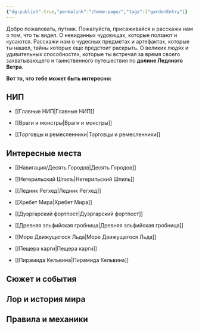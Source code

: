 ```yaml
---
{"dg-publish":true,"permalink":"/home-page/","tags":["gardenEntry"]}
---
```


Добро пожаловать, путник. Пожалуйста, присаживайся и расскажи нам о том, что ты видел. О невиданных чудовищах, которые ползают и кусаются. Расскажи нам о чудесных предметах и артефактах, которые ты нашел, тайны которых еще предстоит раскрыть. О великих людях и удивительных способностях, которые ты встречал за время своего захватывающего и таинственного путешествия по **долине Ледяного Ветра**.

**Вот то, что тебе может быть интересно:**

## НИП

* [[Главные НИП\|Главные НИП]]

* [[Враги и монстры\|Враги и монстры]]

* [[Торговцы и ремесленники\|Торговцы и ремесленники]]


## Интересные места
* [[Навигация/Десять Городов\|Десять Городов]]

* [[Нетерильский Шпиль\|Нетерильский Шпиль]]

* [[Ледник Регхед\|Ледник Регхед]]

* [[Хребет Мира\|Хребет Мира]]

* [[Дуэргарский фортпост\|Дуэргарский фортпост]]

* [[Древняя эльфийская гробница\|Древняя эльфийская гробница]]

* [[Море Движущегося Льда\|Море Движущегося Льда]]

* [[Пещера карги\|Пещера карги]]

* [[Пирамида Кельвина\|Пирамида Кельвина]]

## Сюжет и события


## Лор и история мира


## Правила и механики